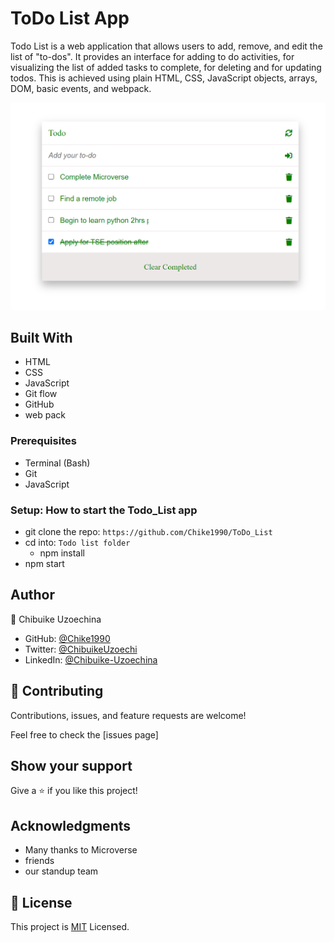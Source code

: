# ToDo List App

Todo List is a web application that allows users to add, remove, and edit the list of "to-dos". It provides an interface for adding to do activities, for visualizing the list of added tasks to complete, for deleting and for updating todos. This is achieved using plain HTML, CSS, JavaScript objects, arrays, DOM, basic events, and webpack.

![Screenshot](src/Screenshot2.png)

## Built With

- HTML
- CSS
- JavaScript
- Git flow
- GitHub
- web pack

### Prerequisites

- Terminal (Bash)
- Git
- JavaScript
  
### Setup: How to start the Todo_List app

- git clone the repo: `https://github.com/Chike1990/ToDo_List`
- cd into: `Todo list folder`
  - npm install
 - npm start
## Author
👤 Chibuike Uzoechina

- GitHub: [@Chike1990](https://github.com/Chike1990)
- Twitter: [@ChibuikeUzoechi](https://twitter.com/ChibuikeUzoechi)
- LinkedIn: [@Chibuike-Uzoechina](https://www.linkedin.com/in/chibuike-uzoechina-630857102)

## 🤝 Contributing

Contributions, issues, and feature requests are welcome!

Feel free to check the [issues page]

## Show your support

Give a ⭐️ if you like this project!

## Acknowledgments

- Many thanks to Microverse
- friends
- our standup team

## 📝 License

This project is [MIT](LICENSE) Licensed.
